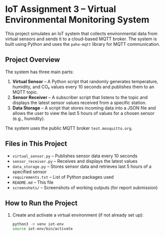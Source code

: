 # IoT Assignment 3 – Virtual Environmental Monitoring System

This project simulates an IoT system that collects environmental data from virtual sensors and sends it to a cloud-based MQTT broker. The system is built using Python and uses the `paho-mqtt` library for MQTT communication.

## Project Overview

The system has three main parts:

1. **Virtual Sensor** – A Python script that randomly generates temperature, humidity, and CO₂ values every 10 seconds and publishes them to an MQTT topic.
2. **Sensor Receiver** – A subscriber script that listens to the topic and displays the latest sensor values received from a specific station.
3. **Data Storage** – A script that stores incoming data into a JSON file and allows the user to view the last 5 hours of values for a chosen sensor (e.g., humidity).

The system uses the public MQTT broker `test.mosquitto.org`.

## Files in This Project

- `virtual_sensor.py` – Publishes sensor data every 10 seconds
- `sensor_receiver.py` – Receives and displays the latest values
- `data_storage.py` – Stores sensor data and retrieves last 5 hours of a specified sensor
- `requirements.txt` – List of Python packages used
- `README.md` – This file
- `screenshots/` – Screenshots of working outputs (for report submission)

## How to Run the Project

1. Create and activate a virtual environment (if not already set up):
   ```bash
   python3 -m venv iot-env
   source iot-env/bin/activate

